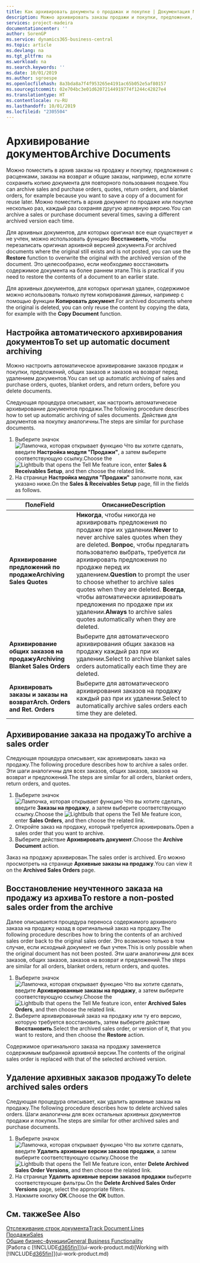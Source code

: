 ```yaml
---
title: Как архивировать документы о продажах и покупке | Документация Майкрософт
description: Можно архивировать заказы продажи и покупки, предложения, заказы на возврат и общие заказы, и можно использовать архивный документ для восстановления документа, из которого он был архивирован.
services: project-madeira
documentationcenter: ''
author: SorenGP
ms.service: dynamics365-business-central
ms.topic: article
ms.devlang: na
ms.tgt_pltfrm: na
ms.workload: na
ms.search.keywords: ''
ms.date: 10/01/2019
ms.author: sgroespe
ms.openlocfilehash: 8a3bda8a7f4f953265e4191ac65b052e5af80157
ms.sourcegitcommit: 02e704bc3e01d62072144919774f1244c42827e4
ms.translationtype: HT
ms.contentlocale: ru-RU
ms.lasthandoff: 10/01/2019
ms.locfileid: "2305504"
---
```

# <a name="archive-documents"></a><span data-ttu-id="2d702-103">Архивирование документов</span><span class="sxs-lookup"><span data-stu-id="2d702-103">Archive Documents</span></span>
<span data-ttu-id="2d702-104">Можно поместить в архив заказы на продажу и покупку, предложения с расценками, заказы на возврат и общие заказы, например, если хотите сохранить копию документа для повторного пользования позднее.</span><span class="sxs-lookup"><span data-stu-id="2d702-104">You can archive sales and purchase orders, quotes, return orders, and blanket orders, for example because you want to save a copy of a document for reuse later.</span></span> <span data-ttu-id="2d702-105">Можно поместить в архив документ по продаже или покупке несколько раз, каждый раз сохраняя другую архивную версию.</span><span class="sxs-lookup"><span data-stu-id="2d702-105">You can archive a sales or purchase document several times, saving a different archived version each time.</span></span>

<span data-ttu-id="2d702-106">Для архивных документов, для которых оригинал все еще существует и не учтен, можно использовать функцию **Восстановить**, чтобы перезаписать оригинал архивной версией документа.</span><span class="sxs-lookup"><span data-stu-id="2d702-106">For archived documents where the original still exists and is not posted, you can use the **Restore** function to overwrite the original with the archived version of the document.</span></span> <span data-ttu-id="2d702-107">Это целесообразно, если необходимо восстановить содержимое документа на более раннем этапе.</span><span class="sxs-lookup"><span data-stu-id="2d702-107">This is practical if you need to restore the contents of a document to an earlier state.</span></span>

<span data-ttu-id="2d702-108">Для архивных документов, для которых оригинал удален, содержимое можно использовать только путем копирования данных, например с помощью функции **Копировать документ**.</span><span class="sxs-lookup"><span data-stu-id="2d702-108">For archived documents where the original is deleted, you can only reuse the content by copying the data, for example with the **Copy Document** function.</span></span>   

## <a name="to-set-up-automatic-document-archiving"></a><span data-ttu-id="2d702-109">Настройка автоматического архивирования документов</span><span class="sxs-lookup"><span data-stu-id="2d702-109">To set up automatic document archiving</span></span>  
<span data-ttu-id="2d702-110">Можно настроить автоматическое архивирование заказов продаж и покупки, предложений, общих заказов и заказов на возврат перед удалением документов.</span><span class="sxs-lookup"><span data-stu-id="2d702-110">You can set up automatic archiving of sales and purchase orders, quotes, blanket orders, and return orders, before you delete documents.</span></span>

<span data-ttu-id="2d702-111">Следующая процедура описывает, как настроить автоматическое архивирование документов продажи.</span><span class="sxs-lookup"><span data-stu-id="2d702-111">The following procedure describes how to set up automatic archiving of sales documents.</span></span> <span data-ttu-id="2d702-112">Действия для документов на покупку аналогичны.</span><span class="sxs-lookup"><span data-stu-id="2d702-112">The steps are similar for purchase documents.</span></span>
1.  <span data-ttu-id="2d702-113">Выберите значок ![Лампочка, которая открывает функцию Что вы хотите сделать](media/ui-search/search_small.png "Что вы хотите сделать"), введите **Настройка модуля "Продажи"**, а затем выберите соответствующую ссылку.</span><span class="sxs-lookup"><span data-stu-id="2d702-113">Choose the ![Lightbulb that opens the Tell Me feature](media/ui-search/search_small.png "Tell me what you want to do") icon, enter **Sales & Receivables Setup**, and then choose the related link.</span></span>
2. <span data-ttu-id="2d702-114">На странице **Настройка модуля "Продажи"** заполните поля, как указано ниже.</span><span class="sxs-lookup"><span data-stu-id="2d702-114">On the **Sales & Receivables Setup** page, fill in the fields as follows.</span></span>

|<span data-ttu-id="2d702-115">Поле</span><span class="sxs-lookup"><span data-stu-id="2d702-115">Field</span></span>|<span data-ttu-id="2d702-116">Описание</span><span class="sxs-lookup"><span data-stu-id="2d702-116">Description</span></span>|
|-----|-----------|
|<span data-ttu-id="2d702-117">**Архивирование предложений по продаже**</span><span class="sxs-lookup"><span data-stu-id="2d702-117">**Archiving Sales Quotes**</span></span>|<span data-ttu-id="2d702-118">**Никогда**, чтобы никогда не архивировать предложения по продаже при их удалении.</span><span class="sxs-lookup"><span data-stu-id="2d702-118">**Never** to never archive sales quotes when they are deleted.</span></span> <span data-ttu-id="2d702-119">**Вопрос**, чтобы предлагать пользователю выбрать, требуется ли архивировать предложения по продаже перед их удалением.</span><span class="sxs-lookup"><span data-stu-id="2d702-119">**Question** to prompt the user to choose whether to archive sales quotes when they are deleted.</span></span> <span data-ttu-id="2d702-120">**Всегда**, чтобы автоматически архивировать предложения по продаже при их удалении.</span><span class="sxs-lookup"><span data-stu-id="2d702-120">**Always** to archive sales quotes automatically when they are deleted.</span></span>|
|<span data-ttu-id="2d702-121">**Архивирование общих заказов на продажу**</span><span class="sxs-lookup"><span data-stu-id="2d702-121">**Archiving Blanket Sales Orders**</span></span>|<span data-ttu-id="2d702-122">Выберите для автоматического архивирования общих заказов на продажу каждый раз при их удалении.</span><span class="sxs-lookup"><span data-stu-id="2d702-122">Select to archive blanket sales orders automatically each time they are deleted.</span></span>|
|<span data-ttu-id="2d702-123">**Архивировать заказы и заказы на возврат**</span><span class="sxs-lookup"><span data-stu-id="2d702-123">**Arch. Orders and Ret. Orders**</span></span>|<span data-ttu-id="2d702-124">Выберите для автоматического архивирования заказов на продажу каждый раз при их удалении.</span><span class="sxs-lookup"><span data-stu-id="2d702-124">Select to automatically archive sales orders each time they are deleted.</span></span>|

## <a name="to-archive-a-sales-order"></a><span data-ttu-id="2d702-125">Архивирование заказа на продажу</span><span class="sxs-lookup"><span data-stu-id="2d702-125">To archive a sales order</span></span>
<span data-ttu-id="2d702-126">Следующая процедура описывает, как архивировать заказ на продажу.</span><span class="sxs-lookup"><span data-stu-id="2d702-126">The following procedure describes how to archive a sales order.</span></span> <span data-ttu-id="2d702-127">Эти шаги аналогичны для всех заказов, общих заказов, заказов на возврат и предложений.</span><span class="sxs-lookup"><span data-stu-id="2d702-127">The steps are similar for all orders, blanket orders, return orders, and quotes.</span></span>

1.  <span data-ttu-id="2d702-128">Выберите значок ![Лампочка, которая открывает функцию Что вы хотите сделать](media/ui-search/search_small.png "Что вы хотите сделать"), введите **Заказы на продажу**, а затем выберите соответствующую ссылку.</span><span class="sxs-lookup"><span data-stu-id="2d702-128">Choose the ![Lightbulb that opens the Tell Me feature](media/ui-search/search_small.png "Tell me what you want to do") icon, enter **Sales Orders**, and then choose the related link.</span></span>  
2.  <span data-ttu-id="2d702-129">Откройте заказ на продажу, который требуется архивировать.</span><span class="sxs-lookup"><span data-stu-id="2d702-129">Open a sales order that you want to archive.</span></span>  
3.  <span data-ttu-id="2d702-130">Выберите действие **Архивировать документ**.</span><span class="sxs-lookup"><span data-stu-id="2d702-130">Choose the **Archive Document** action.</span></span>

<span data-ttu-id="2d702-131">Заказ на продажу архивирован.</span><span class="sxs-lookup"><span data-stu-id="2d702-131">The sales order is archived.</span></span> <span data-ttu-id="2d702-132">Его можно просмотреть на странице **Архивные заказы на продажу**.</span><span class="sxs-lookup"><span data-stu-id="2d702-132">You can view it on the **Archived Sales Orders** page.</span></span>

## <a name="to-restore-a-non-posted-sales-order-from-the-archive"></a><span data-ttu-id="2d702-133">Восстановление неучтенного заказа на продажу из архива</span><span class="sxs-lookup"><span data-stu-id="2d702-133">To restore a non-posted sales order from the archive</span></span>
<span data-ttu-id="2d702-134">Далее описывается процедура переноса содержимого архивного заказа на продажу назад в оригинальный заказ на продажу.</span><span class="sxs-lookup"><span data-stu-id="2d702-134">The following procedure describes how to bring the contents of an archived sales order back to the original sales order.</span></span> <span data-ttu-id="2d702-135">Это возможно только в том случае, если исходный документ не был учтен.</span><span class="sxs-lookup"><span data-stu-id="2d702-135">This is only possible when the original document has not been posted.</span></span> <span data-ttu-id="2d702-136">Эти шаги аналогичны для всех заказов, общих заказов, заказов на возврат и предложений.</span><span class="sxs-lookup"><span data-stu-id="2d702-136">The steps are similar for all orders, blanket orders, return orders, and quotes.</span></span>

1. <span data-ttu-id="2d702-137">Выберите значок ![Лампочка, которая открывает функцию Что вы хотите сделать](media/ui-search/search_small.png "Что вы хотите сделать"), введите **Архивированные заказы на продажу**, а затем выберите соответствующую ссылку.</span><span class="sxs-lookup"><span data-stu-id="2d702-137">Choose the ![Lightbulb that opens the Tell Me feature](media/ui-search/search_small.png "Tell me what you want to do") icon, enter **Archived Sales Orders**, and then choose the related link.</span></span>
2. <span data-ttu-id="2d702-138">Выберите архивированный заказ на продажу или ту его версию, которую требуется восстановить, затем выберите действие **Восстановить**.</span><span class="sxs-lookup"><span data-stu-id="2d702-138">Select the archived sales order, or version of it, that you want to restore, and then choose the **Restore** action.</span></span>  

<span data-ttu-id="2d702-139">Содержимое оригинального заказа на продажу заменяется содержимым выбранной архивной версии.</span><span class="sxs-lookup"><span data-stu-id="2d702-139">The contents of the original sales order is replaced with that of the selected archived version.</span></span>

## <a name="to-delete-archived-sales-orders"></a><span data-ttu-id="2d702-140">Удаление архивных заказов продажу</span><span class="sxs-lookup"><span data-stu-id="2d702-140">To delete archived sales orders</span></span>
<span data-ttu-id="2d702-141">Следующая процедура описывает, как удалить архивные заказы на продажу.</span><span class="sxs-lookup"><span data-stu-id="2d702-141">The following procedure describes how to delete archived sales orders.</span></span> <span data-ttu-id="2d702-142">Шаги аналогичны для всех остальных архивных документов продажи и покупки.</span><span class="sxs-lookup"><span data-stu-id="2d702-142">The steps are similar for other archived sales and purchase documents.</span></span>

1.  <span data-ttu-id="2d702-143">Выберите значок ![Лампочка, которая открывает функцию Что вы хотите сделать](media/ui-search/search_small.png "Что вы хотите сделать"), введите **Удалить архивные версии заказов продажи**, а затем выберите соответствующую ссылку.</span><span class="sxs-lookup"><span data-stu-id="2d702-143">Choose the ![Lightbulb that opens the Tell Me feature](media/ui-search/search_small.png "Tell me what you want to do") icon, enter **Delete Archived Sales Order Versions**, and then choose the related link.</span></span>  
2.  <span data-ttu-id="2d702-144">На странице **Удалить архивные версии заказов продажи** выберите соответствующие фильтры.</span><span class="sxs-lookup"><span data-stu-id="2d702-144">On the **Delete Archived Sales Order Versions** page, select the appropriate filters.</span></span>  
3.  <span data-ttu-id="2d702-145">Нажмите кнопку **ОК**.</span><span class="sxs-lookup"><span data-stu-id="2d702-145">Choose the **OK** button.</span></span>

## <a name="see-also"></a><span data-ttu-id="2d702-146">См. также</span><span class="sxs-lookup"><span data-stu-id="2d702-146">See Also</span></span>
[<span data-ttu-id="2d702-147">Отслеживание строк документа</span><span class="sxs-lookup"><span data-stu-id="2d702-147">Track Document Lines</span></span>](across-how-to-track-document-lines.md)  
[<span data-ttu-id="2d702-148">Продажи</span><span class="sxs-lookup"><span data-stu-id="2d702-148">Sales</span></span>](sales-manage-sales.md)  
[<span data-ttu-id="2d702-149">Общие бизнес-функции</span><span class="sxs-lookup"><span data-stu-id="2d702-149">General Business Functionality</span></span>](ui-across-business-areas.md)  
<span data-ttu-id="2d702-150">[Работа с [!INCLUDE[d365fin](includes/d365fin_md.md)]](ui-work-product.md)</span><span class="sxs-lookup"><span data-stu-id="2d702-150">[Working with [!INCLUDE[d365fin](includes/d365fin_md.md)]](ui-work-product.md)</span></span>
